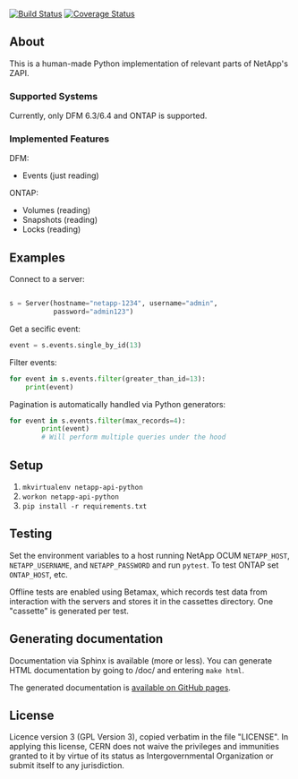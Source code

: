 [![Build Status](https://travis-ci.org/cerndb/netapp-api-python.svg?branch=master)](https://travis-ci.org/cerndb/netapp-api-python)
[![Coverage Status](https://coveralls.io/repos/github/cerndb/netapp-api-python/badge.svg?branch=master)](https://coveralls.io/github/cerndb/netapp-api-python?branch=master)

## About
This is a human-made Python implementation of relevant parts of NetApp's
ZAPI.

### Supported Systems

Currently, only DFM 6.3/6.4 and ONTAP is supported.

### Implemented Features

DFM:
- Events (just reading)

ONTAP:
- Volumes (reading)
- Snapshots (reading)
- Locks (reading)

## Examples

Connect to a server:

``` python

s = Server(hostname="netapp-1234", username="admin",
           password="admin123")

```

Get a secific event:

``` python
event = s.events.single_by_id(13)
``` 

Filter events:


``` python
for event in s.events.filter(greater_than_id=13):
    print(event)
```

Pagination is automatically handled via Python generators:

``` python
for event in s.events.filter(max_records=4):
        print(event)
        # Will perform multiple queries under the hood
```

## Setup

1. `mkvirtualenv netapp-api-python`
2. `workon netapp-api-python`
3. `pip install -r requirements.txt`


## Testing

Set the environment variables to a host running NetApp OCUM
`NETAPP_HOST`, `NETAPP_USERNAME`, and `NETAPP_PASSWORD` and run
`pytest`. To test ONTAP set `ONTAP_HOST`, etc.

Offline tests are enabled using Betamax, which records test data from
interaction with the servers and stores it in the cassettes
directory. One "cassette" is generated per test.

## Generating documentation

Documentation via Sphinx is available (more or less). You can generate
HTML documentation by going to /doc/ and entering `make html`.

The generated documentation is
[available on GitHub pages](https://cerndb.github.io/netapp-api-python/).

## License

Licence version 3 (GPL Version 3), copied verbatim in the file "LICENSE".
In applying this license, CERN does not waive the privileges and immunities
granted to it by virtue of its status as Intergovernmental Organization
or submit itself to any jurisdiction.

